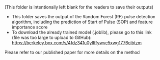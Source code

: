 (This folder is intentionally left blank for the readers to save their outputs)

- This folder saves the output of the Random Forest (RF) pulse detection algorithm, including the prediction of Start of Pulse (SOP) and feature importance score
- To download the already trained model (.joblib), please go to this link (file was too large to upload to GitHub): https://berkeley.box.com/s/4fdz341u0yllffywve5xwg1776cibtzm

Please refer to our published paper for more details on the method
